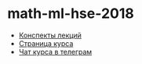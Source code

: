 # math-ml-hse-2018

* [Конспекты лекций](http://math-info.hse.ru/math-ml/chapter/label/chap:2:prob/)
* [Страница курса](http://wiki.cs.hse.ru/Машинное_обучение_на_матфаке_2018/2019)
* [Чат курса в телеграм](https://t-do.ru/joinchat/CDE3khHyzKP1U701FQtszQ)

